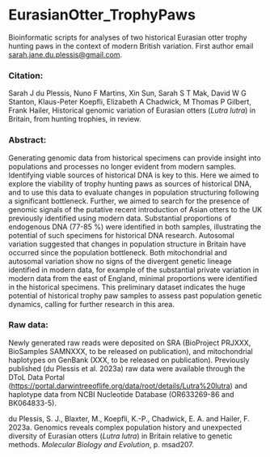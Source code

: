 # EurasianOtter_TrophyPaws

Bioinformatic scripts for analyses of two historical Eurasian otter trophy hunting paws in the context of modern British variation. 
First author email <sarah.jane.du.plessis@gmail.com>.

### Citation:
Sarah J du Plessis, Nuno F Martins, Xin Sun, Sarah S T Mak, David W G Stanton, Klaus-Peter Koepfli, Elizabeth A Chadwick, M Thomas P Gilbert, Frank Hailer, Historical genomic variation of Eurasian otters (*Lutra lutra*) in Britain, from hunting trophies, in review.

### Abstract:
Generating genomic data from historical specimens can provide insight into populations and processes no longer evident from modern samples. Identifying viable sources of historical DNA is key to this. Here we aimed to explore the viability of trophy hunting paws as sources of historical DNA, and to use this data to evaluate changes in population structuring following a significant bottleneck. Further, we aimed to search for the presence of genomic signals of the putative recent introduction of Asian otters to the UK previously identified using modern data. Substantial proportions of endogenous DNA (77-85 %) were identified in both samples, illustrating the potential of such specimens for historical DNA research. Autosomal variation suggested that changes in population structure in Britain have occurred since the population bottleneck. Both mitochondrial and autosomal variation show no signs of the divergent genetic lineage identified in modern data, for example of the substantial private variation in modern data from the east of England, minimal proportions were identified in the historical specimens. This preliminary dataset indicates the huge potential of historical trophy paw samples to assess past population genetic dynamics, calling for further research in this area.

### Raw data:
Newly generated raw reads were deposited on SRA (BioProject PRJXXX, BioSamples SAMNXXX, to be released on publication), and mitochondrial haplotypes on GenBank (XXX, to be released on publication). Previously published (du Plessis et al. 2023a) raw data were available through the DToL Data Portal (https://portal.darwintreeoflife.org/data/root/details/Lutra%20lutra) and haplotype data from NCBI Nucleotide Database (OR633269-86 and BK064833-5). 

du Plessis, S. J., Blaxter, M., Koepfli, K.-P., Chadwick, E. A. and Hailer, F. 2023a. Genomics reveals complex population history and unexpected diversity of Eurasian otters (*Lutra lutra*) in Britain relative to genetic methods. *Molecular Biology and Evolution*, p. msad207.
